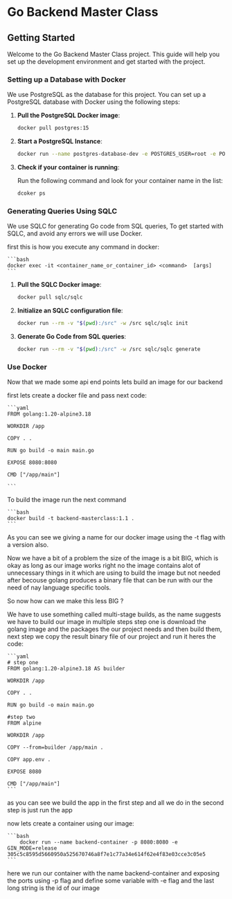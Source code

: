 # Go Backend Master Class

## Getting Started

Welcome to the Go Backend Master Class project. This guide will help you set up the development environment and get started with the project.

### Setting up a Database with Docker

We use PostgreSQL as the database for this project. You can set up a PostgreSQL database with Docker using the following steps:

1. **Pull the PostgreSQL Docker image**:

   ```bash
   docker pull postgres:15
   ```

2. **Start a PostgreSQL Instance**:

   ```bash
   docker run --name postgres-database-dev -e POSTGRES_USER=root -e POSTGRES_PASSWORD=mysecretpassword -p 5432:5432 -d postgres:15
   ```

3. **Check if your container is running**:

   Run the following command and look for your container name in the list:

   ```bash
   dcoker ps
   ```

### Generating Queries Using SQLC

We use SQLC for generating Go code from SQL queries, To get started with SQLC, and avoid any errors we will use Docker.

first this is how you execute any command in docker:

    ```bash
    docker exec -it <container_name_or_container_id> <command>  [args]
    ```

1. **Pull the SQLC Docker image**:

   ```bash
   docker pull sqlc/sqlc
   ```

2. **Initialize an SQLC configuration file**:

   ```bash
   docker run --rm -v "$(pwd):/src" -w /src sqlc/sqlc init
   ```

3. **Generate Go Code from SQL queries**:

   ```bash
   docker run --rm -v "$(pwd):/src" -w /src sqlc/sqlc generate
   ```

### Use Docker

Now that we made some api end points lets build an image for our backend

first lets create a docker file and pass next code:

    ```yaml
    FROM golang:1.20-alpine3.18

    WORKDIR /app

    COPY . .

    RUN go build -o main main.go

    EXPOSE 8080:8080

    CMD ["/app/main"]

    ```

To build the image run the next command

    ```bash
    docker build -t backend-masterclass:1.1 .
    ```

As you can see we giving a name for our docker image using the -t flag with a version also.

Now we have a bit of a problem the size of the image is a bit BIG, which is okay as long as our image works right no
the image contains alot of unnecessary things in it which are using to build the image but not needed after becouse golang
produces a binary file that can be run with our the need of nay language specific tools.

So now how can we make this less BIG ?

We have to use something called multi-stage builds, as the name suggests we have to build our image in multiple steps step one is download the golang image and the packages the our project needs and then build them, next step we copy the result binary file of our project and run it heres the code:

    ```yaml
    # step one
    FROM golang:1.20-alpine3.18 AS builder

    WORKDIR /app

    COPY . .

    RUN go build -o main main.go

    #step two
    FROM alpine

    WORKDIR /app

    COPY --from=builder /app/main .

    COPY app.env .

    EXPOSE 8080

    CMD ["/app/main"]
    ```

as you can see we build the app in the first step and all we do in the second step is just run the app

now lets create a container using our image:

    ```bash
        docker run --name backend-container -p 8080:8080 -e GIN_MODE=release 305c5c8595d5660950a525670746a8f7e1c77a34e614f62e4f83e03cce3c05e5
    ```

here we run our container with the name backend-container and exposing the ports using -p flag and define some variable with -e flag and the last long string is the id of our image
